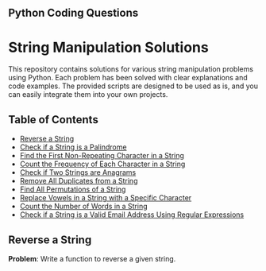 ## Python Coding Questions

# String Manipulation Solutions

This repository contains solutions for various string manipulation problems using Python. Each problem has been solved with clear explanations and code examples. The provided scripts are designed to be used as is, and you can easily integrate them into your own projects.

## Table of Contents
- [Reverse a String](#reverse-a-string)
- [Check if a String is a Palindrome](#check-if-a-string-is-a-palindrome)
- [Find the First Non-Repeating Character in a String](#find-the-first-non-repeating-character-in-a-string)
- [Count the Frequency of Each Character in a String](#count-the-frequency-of-each-character-in-a-string)
- [Check if Two Strings are Anagrams](#check-if-two-strings-are-anagrams)
- [Remove All Duplicates from a String](#remove-all-duplicates-from-a-string)
- [Find All Permutations of a String](#find-all-permutations-of-a-string)
- [Replace Vowels in a String with a Specific Character](#replace-vowels-in-a-string-with-a-specific-character)
- [Count the Number of Words in a String](#count-the-number-of-words-in-a-string)
- [Check if a String is a Valid Email Address Using Regular Expressions](#check-if-a-string-is-a-valid-email-address-using-regular-expressions)

## Reverse a String
**Problem**: Write a function to reverse a given string.

